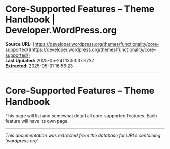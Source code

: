 # Core-Supported Features – Theme Handbook | Developer.WordPress.org

**Source URL:** [https://developer.wordpress.org/themes/functionality/core-supported/](https://developer.wordpress.org/themes/functionality/core-supported/)  
**Last Updated:** 2025-05-24T13:53:37.973Z  
**Extracted:** 2025-05-31 16:56:23

---

# Core-Supported Features – Theme Handbook

This page will list and somewhat detail all core-supported features. Each feature will have its own page.

---

*This documentation was extracted from the database for URLs containing 'wordpress.org'*
